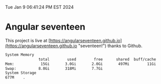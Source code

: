 Tue Jan  9 06:41:24 PM EST 2024

# Angular seventeen


This project is live at [https://angularseventeen.github.io](https://angularseventeen.github.io "seventeen!") thanks to Github.

```bash
System Memory
               total        used        free      shared  buff/cache   available
Mem:            15Gi       3.0Gi       2.0Gi       497Mi        11Gi        12Gi
Swap:          8.0Gi       318Mi       7.7Gi
System Storage
677M	.
```

